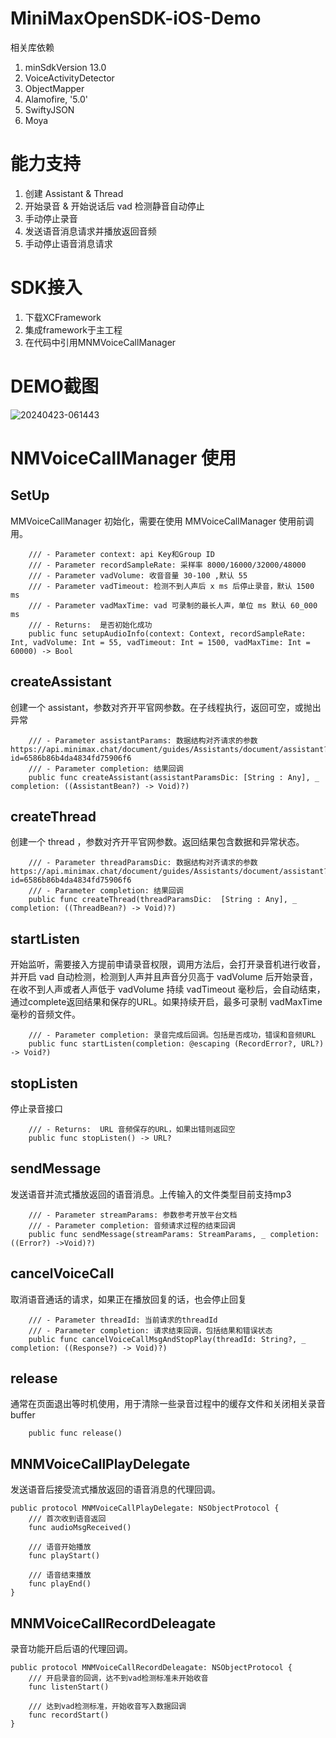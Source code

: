 # MiniMaxOpenSDK-iOS-Demo
相关库依赖
1. minSdkVersion 13.0
2. VoiceActivityDetector
3. ObjectMapper
4. Alamofire, '5.0'
5. SwiftyJSON
6. Moya

# 能力支持
1. 创建 Assistant & Thread
2. 开始录音 & 开始说话后 vad 检测静音自动停止
3. 手动停止录音
4. 发送语音消息请求并播放返回音频
5. 手动停止语音消息请求

# SDK接入
1. 下载XCFramework
2. 集成framework于主工程
3. 在代码中引用MNMVoiceCallManager

# DEMO截图
![20240423-061443](https://github.com/leopardBaozi/MiniMaxOpenSDK-iOS-Demo/assets/167817290/4cc50fda-14f8-4eac-8378-1b525100de48)

# NMVoiceCallManager 使用
## SetUp
MMVoiceCallManager 初始化，需要在使用 MMVoiceCallManager 使用前调用。
```
    /// - Parameter context: api Key和Group ID
    /// - Parameter recordSampleRate: 采样率 8000/16000/32000/48000
    /// - Parameter vadVolume: 收音音量 30-100 ,默认 55
    /// - Parameter vadTimeout: 检测不到人声后 x ms 后停止录音，默认 1500 ms
    /// - Parameter vadMaxTime: vad 可录制的最长人声，单位 ms 默认 60_000 ms
    /// - Returns:  是否初始化成功
    public func setupAudioInfo(context: Context, recordSampleRate: Int, vadVolume: Int = 55, vadTimeout: Int = 1500, vadMaxTime: Int = 60000) -> Bool 
```

## createAssistant
创建一个 assistant，参数对齐开平官网参数。在子线程执行，返回可空，或抛出异常
```
    /// - Parameter assistantParams: 数据结构对齐请求的参数 https://api.minimax.chat/document/guides/Assistants/document/assistant?id=6586b86b4da4834fd75906f6
    /// - Parameter completion: 结果回调
    public func createAssistant(assistantParamsDic: [String : Any], _ completion: ((AssistantBean?) -> Void)?) 
```

## createThread
创建一个 thread ，参数对齐开平官网参数。返回结果包含数据和异常状态。
```
    /// - Parameter threadParamsDic: 数据结构对齐请求的参数 https://api.minimax.chat/document/guides/Assistants/document/assistant?id=6586b86b4da4834fd75906f6
    /// - Parameter completion: 结果回调
    public func createThread(threadParamsDic:  [String : Any], _ completion: ((ThreadBean?) -> Void)?) 
```

## startListen
开始监听，需要接入方提前申请录音权限，调用方法后，会打开录音机进行收音，并开启 vad 自动检测，检测到人声并且声音分贝高于 vadVolume 后开始录音，在收不到人声或者人声低于 vadVolume 持续 vadTimeout 毫秒后，会自动结束，通过complete返回结果和保存的URL。如果持续开启，最多可录制 vadMaxTime 毫秒的音频文件。
```
    /// - Parameter completion: 录音完成后回调。包括是否成功，错误和音频URL
    public func startListen(completion: @escaping (RecordError?, URL?) -> Void?) 
```

## stopListen
停止录音接口
```
    /// - Returns:  URL 音频保存的URL，如果出错则返回空
    public func stopListen() -> URL?
```

## sendMessage
发送语音并流式播放返回的语音消息。上传输入的文件类型目前支持mp3
```
    /// - Parameter streamParams: 参数参考开放平台文档
    /// - Parameter completion: 音频请求过程的结束回调
    public func sendMessage(streamParams: StreamParams, _ completion: ((Error?) ->Void)?) 
```

## cancelVoiceCall
取消语音通话的请求，如果正在播放回复的话，也会停止回复
```
    /// - Parameter threadId: 当前请求的threadId
    /// - Parameter completion: 请求结束回调，包括结果和错误状态
    public func cancelVoiceCallMsgAndStopPlay(threadId: String?, _ completion: ((Response?) -> Void)?)
```

## release
通常在页面退出等时机使用，用于清除一些录音过程中的缓存文件和关闭相关录音buffer
```
    public func release() 
```

## MNMVoiceCallPlayDelegate
发送语音后接受流式播放返回的语音消息的代理回调。
```
public protocol MNMVoiceCallPlayDelegate: NSObjectProtocol {
    /// 首次收到语音返回
    func audioMsgReceived()
    
    /// 语音开始播放
    func playStart()
    
    /// 语音结束播放
    func playEnd()
}
```

## MNMVoiceCallRecordDeleagate
录音功能开启后语的代理回调。
```
public protocol MNMVoiceCallRecordDeleagate: NSObjectProtocol {
    /// 开启录音的回调，达不到vad检测标准未开始收音
    func listenStart()
    
    /// 达到vad检测标准，开始收音写入数据回调
    func recordStart()
}
```
